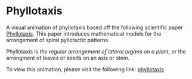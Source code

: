 # Phyllotaxis
A visual animation of phyllotaxis based off the following scientific paper [Phyllotaxis](http://algorithmicbotany.org/papers/abop/abop-ch4.pdf). This paper introduces mathematical models for the arrangement of spiral pyllotactic patterns.

Phyllotaxis is *the regular arrangement of lateral organs on a plant,* or the arrangment of leaves or seeds on an axis or stem.

To view this animation, please visit the following link: [phyllotaxis](https://editor.p5js.org/kharonald/full/1JhTpbboK)
